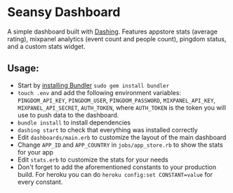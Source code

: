 # Seansy Dashboard

A simple dashboard built with [Dashing](http://shopify.github.io/dashing/). Features appstore stats (average rating), mixpanel analytics (event count and people count), pingdom status, and a custom stats widget.

## Usage:
- Start by [installing Bundler](http://bundler.io) `sudo gem install bundler`
- `touch .env` and add the following environment variables: `PINGDOM_API_KEY`, `PINGDOM_USER`, `PINGDOM_PASSWORD`, `MIXPANEL_API_KEY`, `MIXPANEL_API_SECRET`, `AUTH_TOKEN`, where `AUTH_TOKEN` is the token you will use to push data to the dashboard.
- `bundle install` to install dependencies
- `dashing start` to check that everything was installed correctly
- Edit `dashboards/main.erb` to customize the layout of the main dashboard
- Change `APP_ID` and `APP_COUNTRY` in `jobs/app_store.rb` to show the stats for your app
- Edit `stats.erb` to customize the stats for your needs
- Don't forget to add the aforementioned constants to your production build. For heroku you can do `heroku config:set CONSTANT=value` for every constant.
